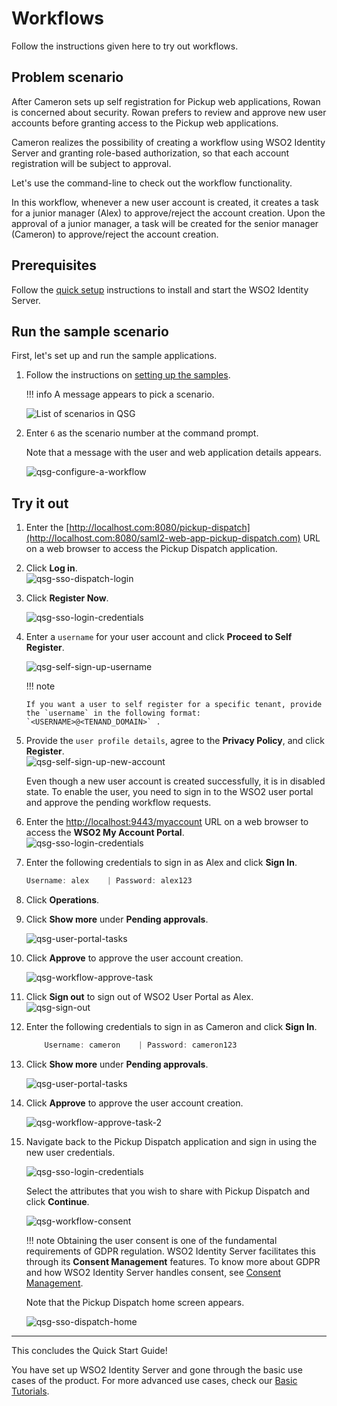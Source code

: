 # Workflows

Follow the instructions given here to try out workflows.

## Problem scenario

After Cameron sets up self registration for Pickup web applications,
Rowan is concerned about security. Rowan prefers to review and
approve new user accounts before granting access to the Pickup web
applications.

Cameron realizes the possibility of creating a workflow using WSO2 Identity Server
and granting role-based authorization, so that each account registration
will be subject to approval.

Let's use the command-line to check out the workflow functionality.

In this workflow, whenever a new user account is created, it
creates a task for a junior manager (Alex) to approve/reject the account
creation. Upon the approval of a junior manager, a task
will be created for the senior manager (Cameron) to approve/reject
the account creation.

## Prerequisites

Follow the [quick setup]({{base_path}}/get-started/sample-use-cases/set-up/) instructions to install and start the WSO2 Identity Server.

## Run the sample scenario

First, let's set up and run the sample applications.

1.  Follow the instructions on [setting up the samples]({{base_path}}/get-started/sample-use-cases/sample-scenario/#set-up-the-sample-apps).

    !!! info
        A message appears to pick a scenario.

    ![List of scenarios in QSG]({{base_path}}/assets/img/get-started/qsg-configure-sso.png)

2.  Enter `6` as the scenario number at the command prompt.

    Note that a message with the user and web application details
    appears.

    ![qsg-configure-a-workflow]({{base_path}}/assets/img/get-started/qsg-configure-a-workflow.png)

## Try it out

1.  Enter the
    [http://localhost.com:8080/pickup-dispatch](http://localhost.com:8080/saml2-web-app-pickup-dispatch.com)
    URL on a web browser to access the Pickup Dispatch application.

2.  Click **Log in**.  
    ![qsg-sso-dispatch-login]({{base_path}}/assets/img/get-started/qsg-sso-dispatch-login.png)
4.  Click **Register Now**.

    ![qsg-sso-login-credentials]({{base_path}}/assets/img/get-started/qsg-sso-login-credentials.png)

5.  Enter a `username` for your user
    account and click **Proceed to Self Register**.

    ![qsg-self-sign-up-username]({{base_path}}/assets/img/get-started/qsg-self-sign-up-username.png)

    !!! note

        If you want a user to self register for a specific tenant, provide
        the `username` in the following format: `<USERNAME>@<TENAND_DOMAIN>` .


6.  Provide the `user profile details`,
    agree to the **Privacy Policy**, and click **Register**.  
    ![qsg-self-sign-up-new-account]({{base_path}}/assets/img/get-started/qsg-self-sign-up-new-account.png)

    Even though a new user account is created successfully, it is in
    disabled state. To enable the user, you need to sign in to the WSO2
    user portal and approve the pending workflow requests.

7.  Enter the
    [http://localhost:9443/myaccount](http://localhost:9443/myaccount)
    URL on a web browser to access the **WSO2 My Account Portal**.  
    ![qsg-sso-login-credentials]({{base_path}}/assets/img/get-started/qsg-sso-login-credentials.png)

8.  Enter the following credentials to sign in as Alex and click **Sign
    In**.

    ``` java
    Username: alex    | Password: alex123
    ```

9. Click **Operations**.  

10. Click **Show more** under **Pending approvals**.

    ![qsg-user-portal-tasks]({{base_path}}/assets/img/get-started/qsg-user-portal-tasks.png)

11. Click **Approve** to approve the user account creation.

    ![qsg-workflow-approve-task]({{base_path}}/assets/img/get-started/qsg-workflow-approve-task.png)

12. Click **Sign out** to sign out of WSO2 User Portal as Alex.  
    ![qsg-sign-out]({{base_path}}/assets/img/get-started/qsg-sign-out.png)

13. Enter the following credentials to sign in as Cameron and click
    **Sign In**.

    ``` java
        Username: cameron    | Password: cameron123
    ```

14. Click **Show more** under **Pending approvals**.

    ![qsg-user-portal-tasks]({{base_path}}/assets/img/get-started/qsg-user-portal-tasks.png)

15. Click **Approve** to approve the user account creation.

    ![qsg-workflow-approve-task-2]({{base_path}}/assets/img/get-started/qsg-workflow-approve-task-2.png)

16. Navigate back to the Pickup Dispatch application and sign in using
    the new user credentials.

    ![qsg-sso-login-credentials]({{base_path}}/assets/img/get-started/qsg-sso-login-credentials.png)

    Select the attributes that you wish to share with Pickup Dispatch
    and click **Continue**.

    ![qsg-workflow-consent]({{base_path}}/assets/img/get-started/qsg-sso-consent.png)

    !!! note
        Obtaining the user consent is one of the fundamental requirements of
        GDPR regulation. WSO2 Identity Server facilitates this through its **Consent
        Management** features. To know more about GDPR and how WSO2 Identity Server
        handles consent, see [Consent Management](../../learn/consent-management).

    Note that the Pickup Dispatch home screen appears.

    ![qsg-sso-dispatch-home]({{base_path}}/assets/img/get-started/qsg-sso-dispatch-home.png)

----------------
This concludes the Quick Start Guide!

You have set up WSO2 Identity Server and gone through the basic use cases of the
product. For more advanced use cases, check our
[Basic Tutorials](../../learn/tutorials).
